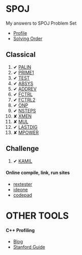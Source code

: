 SPOJ
====

My answers to SPOJ Problem Set

* [Profile](http://www.spoj.com/users/santhoshvai)
* [Solving Order](http://www.spoj.com/problems/classical/sort=-6)

Classical
---------

1. ✔ [PALIN](http://www.spoj.com/problems/PALIN)
2. ✔ [PRIME1](http://www.spoj.com/problems/PRIME1)
3. ✔ [TEST](http://www.spoj.com/problems/TEST)
4. ✔ [ABSYS](http://www.spoj.com/problems/ABSYS/)
5. ✔ [ADDREV](http://www.spoj.com/problems/ADDREV/)
6. ✔ [FCTRL](http://www.spoj.com/problems/FCTRL/)
7. ✔ [FCTRL2](http://www.spoj.com/problems/FCTRL2/)
8. ✔ [ONP](http://www.spoj.com/problems/ONP/)
9. ✔ [NSTEPS](http://www.spoj.com/problems/NSTEPS/)
10. ✘ [XMEN](http://www.spoj.com/problems/XMEN/)
11. ✘ [MUL](http://www.spoj.com/problems/MUL/)
12. ✔ [LASTDIG](http://www.spoj.com/problems/LASTDIG/)
13. ✘ [MPOWER](http://www.spoj.com/problems/MPOWER/)

Challenge
---------

1. ✔ [KAMIL](http://www.spoj.com/problems/KAMIL)


#### Online compile, link, run sites 

* [rextester](http://rextester.com/runcode)
* [ideone](http://ideone.com/)
* [codepad](http://codepad.org/)

OTHER TOOLS
===========

#### C++ Profiling
* [Blog](http://kusemanohar.wordpress.com/2012/08/13/c-performance-analysis-profiling-tools/)
* [Stanford Guide](http://www.stanford.edu/class/cs107/guide_callgrind.html)

